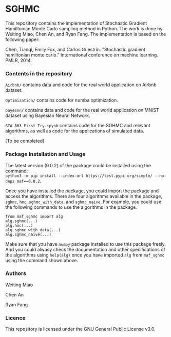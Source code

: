 # SGHMC

This repository contains the implementation of Stochastic Gradient Hamiltonian Monte Carlo sampling method in Python. The work is done by Weiting Miao, Chen An, and Ryan Fang. The implementation is based on the following paper: 

Chen, Tianqi, Emily Fox, and Carlos Guestrin. "Stochastic gradient hamiltonian monte carlo." International conference on machine learning. PMLR, 2014.


### Contents in the repository

`Airbnb/` contains data and code for the real world application on Airbnb dataset.

`Optimization/` contains code for numba optimization.

`bayesnn/` contains data and code for the real world application on MNIST dataset using Bayesian Neural Network.

`STA 663 First Try.ipynb` contains code for the SGHMC and relevant algorithms, as well as code for the applications of simulated data.

[To be completed]

### Package Installation and Usage 

The latest version (0.0.2) of the package could be installed using the command:  
`python3 -m pip install --index-url https://test.pypi.org/simple/ --no-deps maf==0.0.2`. 

Once you have installed the package, you could import the package and access the algorithms. There are four algorithms available in the package, `sghmc`, `hmc`, `sghmc_with_data`, and `sghmc_naive`. For example, you could use the following commands to use the algorithms in the package.  

```
from maf_sghmc import alg 
alg.sghmc(...)
alg.hmc(...)
alg.sghmc_with_data(...)
alg.sghmc_naive(...) 
``` 

Make sure that you have `numpy` package installed to use this package freely. And you could alwasy check the documentation and other specifications of the algorithms using `help(alg)` once you have imported `alg` from `maf_sghmc` using the command shown above.  


### Authors

Weiting Miao

Chen An

Ryan Fang

### Licence

This repository is licensed under the GNU General Public License v3.0.







